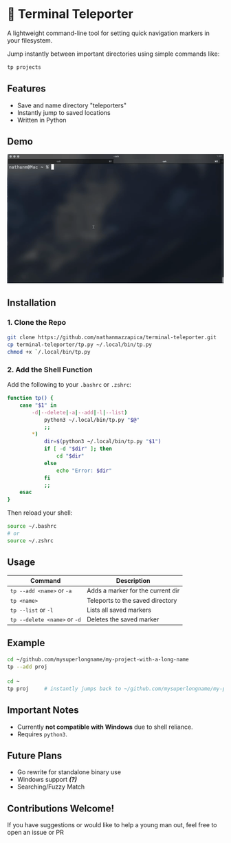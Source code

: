 # 🔭 Terminal Teleporter

A lightweight command-line tool for setting quick navigation markers in your filesystem.

Jump instantly between important directories using simple commands like:

```bash
tp projects
```

## Features
- Save and name directory "teleporters"
- Instantly jump to saved locations
- Written in Python

## Demo
![Tool Demo](tool-demo.gif)

## Installation

### 1. Clone the Repo
```bash
git clone https://github.com/nathanmazzapica/terminal-teleporter.git
cp terminal-teleporter/tp.py ~/.local/bin/tp.py
chmod +x `/.local/bin/tp.py
```

### 2. Add the Shell Function

Add the following to your `.bashrc` or `.zshrc`:


```bash
function tp() {
    case "$1" in
        -d|--delete|-a|--add|-l|--list)
            python3 ~/.local/bin/tp.py "$@"
            ;;
        *)
            dir=$(python3 ~/.local/bin/tp.py "$1")
            if [ -d "$dir" ]; then
                cd "$dir"
            else
                echo "Error: $dir"
            fi
            ;;
    esac
}
```

Then reload your shell:

```bash
source ~/.bashrc
# or
source ~/.zshrc
```

## Usage

| Command                        | Description                         |
|-------------------------------|-------------------------------------|
| `tp --add <name>` or `-a`     | Adds a marker for the current dir   |
| `tp <name>`                   | Teleports to the saved directory    |
| `tp --list` or `-l`           | Lists all saved markers             |
| `tp --delete <name>` or `-d`  | Deletes the saved marker            |

## Example

```bash
cd ~/github.com/mysuperlongname/my-project-with-a-long-name
tp --add proj

cd ~
tp proj     # instantly jumps back to ~/github.com/mysuperlongname/my-project-with-a-long-name
```


## Important Notes

- Currently **not compatible with Windows** due to shell reliance.
- Requires `python3`.

## Future Plans
- Go rewrite for standalone binary use
- Windows support ***(?)***
- Searching/Fuzzy Match

## Contributions Welcome!

If you have suggestions or would like to help a young man out, feel free to open an issue or PR
